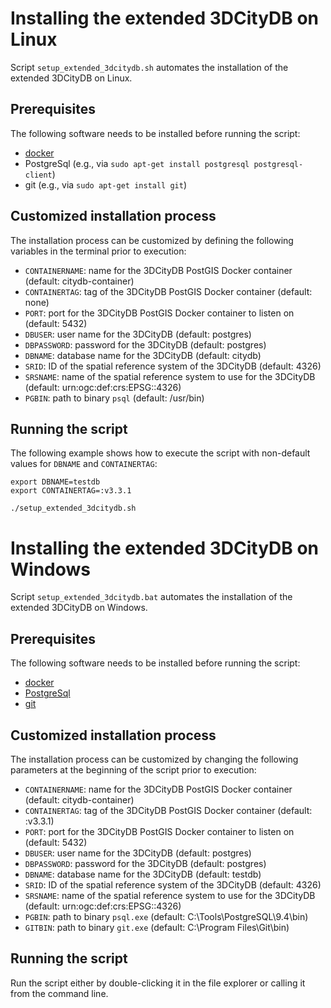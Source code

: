 # Installing the extended 3DCityDB on Linux

Script `setup_extended_3dcitydb.sh` automates the installation of the extended 3DCityDB on Linux.

## Prerequisites

The following software needs to be installed before running the script:
 * [docker](https://docs.docker.com/install)
 * PostgreSql (e.g., via `sudo apt-get install postgresql postgresql-client`)
 * git (e.g., via `sudo apt-get install git`)

## Customized installation process

The installation process can be customized by defining the following variables in the terminal prior to execution:
 * `CONTAINERNAME`: name for the 3DCityDB PostGIS Docker container (default: citydb-container)
 * `CONTAINERTAG`: tag of the 3DCityDB PostGIS Docker container (default: none)
 * `PORT`: port for the 3DCityDB PostGIS Docker container to listen on (default: 5432)
 * `DBUSER`: user name for the 3DCityDB (default: postgres)
 * `DBPASSWORD`: password for the 3DCityDB (default: postgres)
 * `DBNAME`: database name for the 3DCityDB (default: citydb)
 * `SRID`: ID of the spatial reference system of the 3DCityDB (default: 4326)
 * `SRSNAME`: name of the spatial reference system to use for the 3DCityDB (default: urn:ogc:def:crs:EPSG::4326)
 * `PGBIN`: path to binary `psql` (default: /usr/bin)

## Running the script

The following example shows how to execute the script with non-default values for `DBNAME` and `CONTAINERTAG`:
```shell
export DBNAME=testdb
export CONTAINERTAG=:v3.3.1

./setup_extended_3dcitydb.sh
```

# Installing the extended 3DCityDB on Windows

Script `setup_extended_3dcitydb.bat` automates the installation of the extended 3DCityDB on Windows.

## Prerequisites

The following software needs to be installed before running the script:
 * [docker](https://docs.docker.com/install)
 * [PostgreSql](https://www.postgresql.org)
 * [git](https://gitforwindows.org/)

## Customized installation process

The installation process can be customized by changing the following parameters at the beginning of the script prior to execution:
 * `CONTAINERNAME`: name for the 3DCityDB PostGIS Docker container (default: citydb-container)
 * `CONTAINERTAG`: tag of the 3DCityDB PostGIS Docker container (default: :v3.3.1)
 * `PORT`: port for the 3DCityDB PostGIS Docker container to listen on (default: 5432)
 * `DBUSER`: user name for the 3DCityDB (default: postgres)
 * `DBPASSWORD`: password for the 3DCityDB (default: postgres)
 * `DBNAME`: database name for the 3DCityDB (default: testdb)
 * `SRID`: ID of the spatial reference system of the 3DCityDB (default: 4326)
 * `SRSNAME`: name of the spatial reference system to use for the 3DCityDB (default: urn:ogc:def:crs:EPSG::4326)
 * `PGBIN`: path to binary `psql.exe` (default: C:\Tools\PostgreSQL\9.4\bin)
 * `GITBIN`: path to binary `git.exe` (default: C:\Program Files\Git\bin)

## Running the script

Run the script either by double-clicking it in the file explorer or calling it from the command line.
